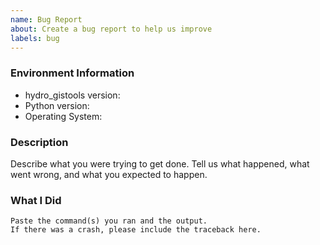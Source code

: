 ```yaml
---
name: Bug Report
about: Create a bug report to help us improve
labels: bug
---
```


<!-- Please search existing issues to avoid creating duplicates. -->

### Environment Information

-   hydro_gistools version:
-   Python version:
-   Operating System:

### Description

Describe what you were trying to get done.
Tell us what happened, what went wrong, and what you expected to happen.

### What I Did

```
Paste the command(s) you ran and the output.
If there was a crash, please include the traceback here.
```
